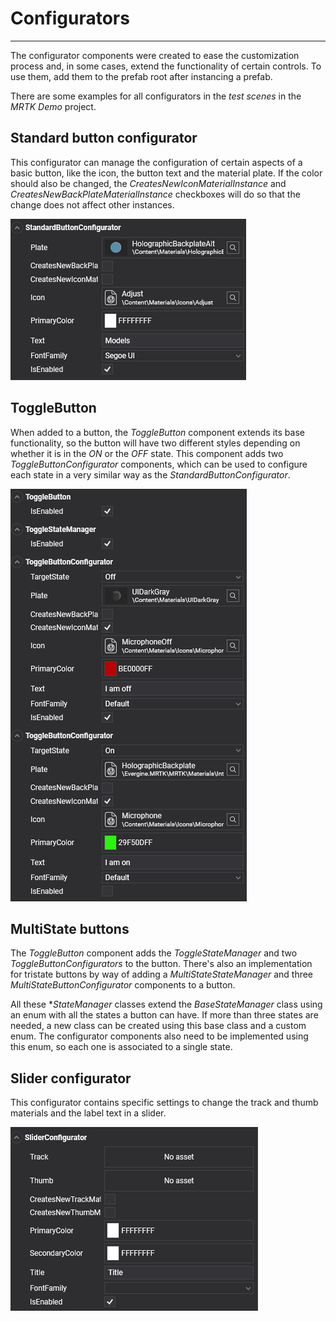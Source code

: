 # Configurators
---
The configurator components were created to ease the customization process and, in some cases, extend the functionality of certain controls. To use them, add them to the prefab root after instancing a prefab.

There are some examples for all configurators in the *test scenes* in the *MRTK Demo* project.

## Standard button configurator
This configurator can manage the configuration of certain aspects of a basic button, like the icon, the button text and the material plate. If the color should also be changed, the *CreatesNewIconMaterialInstance* and *CreatesNewBackPlateMaterialInstance* checkboxes will do so that the change does not affect other instances.

![Standard button configurator](images/standard_button_configurator.png)

## ToggleButton
When added to a button, the *ToggleButton* component extends its base functionality, so the button will have two different styles depending on whether it is in the *ON* or the *OFF* state. This component adds two *ToggleButtonConfigurator* components, which can be used to configure each state in a very similar way as the *StandardButtonConfigurator*.

![Toggle button configurator](images/toggle_button_configurator.png)

## MultiState buttons
The *ToggleButton* component adds the *ToggleStateManager* and two *ToggleButtonConfigurators* to the button. There's also an implementation for tristate buttons by way of adding a *MultiStateStateManager* and three *MultiStateButtonConfigurator* components to a button.

All these **StateManager* classes extend the *BaseStateManager* class using an enum with all the states a button can have. If more than three states are needed, a new class can be created using this base class and a custom enum. The configurator components also need to be implemented using this enum, so each one is associated to a single state.

## Slider configurator
This configurator contains specific settings to change the track and thumb materials and the label text in a slider.

![Slider configurator](images/slider_configurator.png)